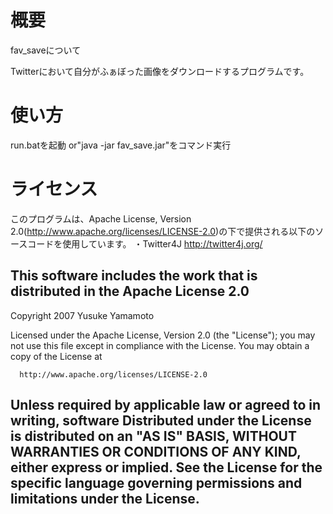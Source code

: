# 概要

fav_saveについて

Twitterにおいて自分がふぁぼった画像をダウンロードするプログラムです。


# 使い方
run.batを起動 or"java -jar fav_save.jar"をコマンド実行

# ライセンス
このプログラムは、Apache License, Version 2.0(http://www.apache.org/licenses/LICENSE-2.0)の下で提供される以下のソースコードを使用しています。
・Twitter4J http://twitter4j.org/ 



This software includes the work that is distributed in the Apache License 2.0
-----------------------------------------------------------------------------
Copyright 2007 Yusuke Yamamoto

Licensed under the Apache License, Version 2.0 (the "License");
you may not use this file except in compliance with the License.
You may obtain a copy of the License at

      http://www.apache.org/licenses/LICENSE-2.0

Unless required by applicable law or agreed to in writing, software
Distributed under the License is distributed on an "AS IS" BASIS,
WITHOUT WARRANTIES OR CONDITIONS OF ANY KIND, either express or implied.
See the License for the specific language governing permissions and
limitations under the License.
-----------------------------------------------------------------------------
